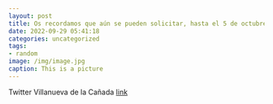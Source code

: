 ```yaml
---
layout: post
title: Os recordamos que aún se pueden solicitar, hasta el 5 de octubre, los Premios al Deporte de Competición por los resultados depor...
date: 2022-09-29 05:41:18
categories: uncategorized
tags:
- random
image: /img/image.jpg
caption: This is a picture
---
```

Twitter Villanueva de la Cañada [link](https://twitter.com/AytoVDLCanada/status/1575089598421553152)
